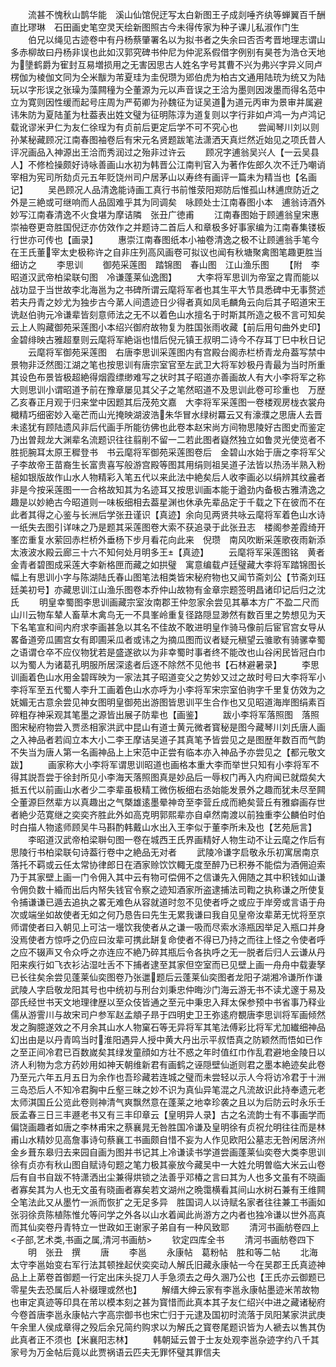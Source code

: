 <!-- { "loadSidebar": true } -->
　　流甚不愧秋山鹊华能　溪山仙馆倪迂写太白新图王子成剡唾齐纨等蝉翼百千酬直比璆琳　石田画史笔空灵天绘新图照古今未得传家为种子课儿私淑作门生
　　伯兄以绳见古迹卷中有丹杨蔡肇署名以为拟书者之失余曰否否考晋地理志谓山多赤柳故曰丹杨非误也此如汉郭究碑书仲尼为仲泥系假借字例别有昊苍为浩仓天地为墬鹤爵为寉封互易増损用之无害因思古人姓名字号其曹不兴为弗兴字异义同卢楞伽为棱伽文同为仝米黻为芾夏珪为圭倪瓒为郳伯虎为柏古文通用陆珫为统又为陆玩以字形误之张璪为藻闗穜为仝董源为元以声音误之王洽为墨则因泼墨而得名范中立为寛则因性缓而起号庄周为严荀卿为孙魏征为证吴道为道元丙审为景审并属避讳朱防为夏陆堇为杜葢表出姓文璧为征明陈淳为道复则以字行非如卢鸿一为卢鸿记载讹谬米尹仁为友仁徐珵为有贞前后更定后学不可不究心也
　　尝闻琴川刘以则孙某秘藏顾况江南春图袖卷后有宋元名贤题跋笔法潇洒天真烂然近始见之项氏昔人评况画品入神源出王洽而秀润过之殆非过许云
　　顾况字逋翁吴兴人【一云吴县人】不修检操颇好诗咏善画山水初为韩晋公江南判官入为著作佐郎久次不迁乃嘲诮宰相为宪司所劾贞元五年贬饶州司户居茅山以寿终有画评一篇未为精当也【名画记】
　　吴邑顾况人品清逸能诗画工真行书前惟荥阳郑防后惟孤山林逋庶防近之外是三絶或可继响而人品固难乎其为同调矣　咏顾处士江南春图小本　逋翁诗酒外妙写江南春清逸不火食堪为摩诘隣　张丑广徳甫
　　江南春图始于顾逋翁皇宋惠崇袖卷更竒胜国倪迂亦仿效作之并题诗二首后人和章极多好事家编为江南春集镂板行世亦可传也【画录】
　　惠崇江南春图纸本小袖卷清逸之极不让顾逋翁手笔今在王氏董宰太史极称许之自非庄列高风画卷可拟议也闻有秋塘聚禽图笔趣更胜当细访之
　　李思训
　　御苑采莲图　踏锦图　春山图　江山渔乐图
　　【附　李昭道汉武帝柏梁联句图　冷谦蓬莱仙逸图】
　　大李将军思训为帝室之胄而能以战功显于当世故李北海邕为之书碑所谓云麾将军者也其生平大节具悉碑中无事赘述若夫丹青之妙尤为独步古今苐人间遗迹日少得者真如凤毛麟角云向后其子昭道宋王诜赵伯驹元冷谦辈皆刻意师法之无不以着色山水擅名于时斯其所造之极不言可知矣云上人购藏御苑采莲图小本绍兴御府故物复为胜国张雨收藏【前后用句曲外史印】金碧绯映古雅超羣则云麾将军絶诣也惜后倪元镇王叔明二诗今不存耳丁巳中秋日记
　　云麾将军御苑采莲图　右唐李思训采莲图内有宫殿台阁赤栏桥青龙舟葢写禁中景物非泛然图江湖之笔也按思训有唐宗室官至左武卫大将军妙极丹青最为当时所重其设色布景皆极超絶得烟霞缥缈难写之状时其子昭道亦善画故人有大小李将军之称大则思训小谓昭道予前在豫章屡见其父子之笔然昭道不及思训此卷可珍重也　万歴乙亥春正月观于归来堂中因题其后茂苑文嘉　大李将军采莲图一卷楼观房栊衣裳舟檝精巧细密妙入毫芒而山光掩映湖波浩朱华冒水绿树羃云又有濠濮之思唐人去晋未逺犹有顾陆遗风非后代画手所能彷佛也此卷本赵宋尚方间物思陵好古图史而鉴定乃出曽觌龙大渊辈名流题识往往翦削不留一二若此图者嶷然独立如鲁灵光使览者不胜扼腕耳太原王穉登书　书云麾将军御苑采莲图卷后　金碧山水始于唐之李将军父子李故帝王苗裔生长富贵喜写般游宫殿等图其用绢则祖吴道子法皆以热汤半熟入粉槌如银版故作山水人物精彩入笔五代以来此法中絶矣后人收李画必以绢辨其纹麄者非是今按采莲图一一合格故知其为名迹耳又按思训画本能于遒劲内备极古雅清逸之趣是以妙絶古今昭道则一味板细相去葢星渊也休承先辈品定于千载之下在彼而不在此者其得之心鉴与长洲后学张丑谨识【真迹】余向见两贤共咏云麾将军着色山水诗一纸失去图引详味之乃是题其采莲图卷大索不获追录于此张丑志　楼阁参差霞绮开峯峦重复水萦回赤栏桥外垂杨下步月看花向此来　倪瓒　南风吹断采莲歌夜雨新添太液波水殿云廊三十六不知何处月明多王【真迹】
　　云麾将军采莲图铭　黄者金青者碧图成采莲大李新格匣而藏之如拱璧　寓意编载卢廷璧藏大李将军踏锦图长幅上有思训小字与陈湖陆氏春山图笔法相类皆宋秘府物也又闻节斋刘公【节斋刘珏廷美初号】亦藏思训江山渔乐图卷本乔仲山故物有金章宗题签明昌诸印记后归之沈氏
　　明皇幸蜀图李思训画藏宗室汝南郡王仲忽家余尝见其摹本方广不盈二尺而山川云物车辇人畜草木禽鸟无一不具峯岭重复径路隠显渺然有数百里之势想见为天下名笔宣和间内府求李画甚急以其名不佳故不敢进明皇作骑马像前后宦官宫女导从畧备道旁瓜圃宫女有即圃采瓜者或讳之为摘瓜图而议者疑元稹望云骓歌有骑骡幸蜀之语谓仓卒不应仪物犹若是盛遂欲以为非幸蜀时事者终不能改也山谷闲民皆冠白巾以为蜀人为诸葛孔明服所居深逺者后逐不除然不见他书【石林避暑录】
　　李思训画着色山水用金碧晖映为一家法其子昭道变父之势妙又过之故时号曰大李将军小李将军至五代蜀人李升工画着色山水亦呼为小李将军宋宗室伯驹字千里复仿效为之妩媚无古意余尝见神女图明皇御苑出游图皆思训平生合作也又见昭道海岸图绢素百碎粗存神采观其笔墨之源皆出展子防辈也【画鉴】
　　跋小李将军落照图　落照图宋秘府物尝入贾丞相家洪武中昆山有道士黄元微者寳秘是图今藏琴川刘氏唐人画之入神品者若阎立本大小二李王摩诘吴道子其真笔予皆尝见之是图歴年数百而气韵不失当为唐人第一名画神品上上宋范中正尝有临本亦入神品予亦尝见之【都元敬文跋】
　　画家称大小李将军谓思训昭道也画格本重大李而举世只知有小李将军不得其説吾尝于徐封所见小李海天落照图真是妙品后一辱权门再入内府闻已就燬矣大抵五代以前画山水者少二李辈虽极精工微伤板细右丞始能发景外之趣而犹未尽至闗仝董源巨然辈方以真趣出之气槩雄逺墨晕神竒至李营丘成而絶矣营丘有雅癖画存世者絶少范寛继之奕奕齐胜此外如高克明郭熙辈亦自卓然南渡以前独重李公麟伯时伯时白描人物逺师顾吴牛马斟酌韩戴山水出入王李似于董李所未及也【艺苑巵言】
　　李昭道汉武帝柏梁聨句图一卷在城西王氏界画精好人物生动不让云麾之作后有思陵行书柏梁联句诗葢行卷中之絶品无对者
　　武陵冷谦字启敬永乐初寓居南京落托不羁或云任太常协律郎日在酒家赊饮饮輙无度至醉乃已积券不能偿为酒佣迫索乃于其家壁上画一门令佣入其中云有物可偿佣不之信谦先入佣随之其中积钱如山谦令佣负数十緍而出后内帑失钱官令察之迹知酒家所盗逮捕法司鞫之执称谦之所使复令捕谦谦已遁去追执之畧无难色从容就道时忽不见使者呼之或应于岸旁或言语于舟次或端坐如故使者无如之何乃恳告曰先生无累我谦曰我自见皇帝汝辈苐无忧将至京师谓使者曰入朝见上可沽一壜饮我使者从之谦一吸而尽索水涤瓶因举足入瓶口并身没焉使者方惊呼之仍应曰汝辈可携此缾复命使者不得已乃持之而往上怪之令使者呼之应不辍声又令众呼之亦连应不絶乃碎其瓶后令各执呼之无一脱者后归人云谦从丹阳来疾行如飞衣衫沾湿吐舌不下捕者逮至其家但空室而已见壁上画一舟舟中载妻孥已长往矣余尝见蓬莱仙奕图卷乃张邋题后云蓬莱仙奕图者龙阳子湖湘冷谦所作谦武陵人字启敬龙阳其号也中统初与刑台刘秉忠仲晦沙门海云游无书不读尤邃于易及邵氏经世书天文地理律歴以至众伎皆通之至元中秉忠入拜太保参预中书省事乃释业儒从游霅川与故宋司户参军赵孟頫子昻于四明史卫王弥逺府覩唐李思训将军画倾然发之胸臆遂效之不月余其山水人物窠石等无异将军其笔法傅彩比将军尤加纎细神品幻出由是以丹青鸣当时淮阳遇异人授中黄大丹出示平叔悟真之防颖然而悟如已作之至正间冷君已百数嵗矣其绿发童顔如方壮不惑之年时值红巾作乱君避地金陵日以济人利物为念方药妙用如神天朝维新君有画鹤之诬隠壁仙逝则君之墨本絶迹矣此卷乃至元六年五月五日为余作也吾珍藏若连城之璧而未尝轻以示人今将访冷君于十洲三岛恐后人不知冷君胸中丘壑三昧之妙不识为真仙异笔混之凡流故识此持奉遗元老太师淇国丘公览此卷则神清气爽飘然意在蓬莱之地幸珍袭之且以为后防云时永乐壬辰孟春三日三丰遯老书又有三丰印章云【皇明异人录】古之名流韵士有不事画学而偏饶画趣者如唐之李林甫宋之蔡襄晁无咎胜国冷谦及皇明徐有贞祝允明往往而是林甫山水精妙见高詹事诗句蔡襄工书画颇自惜不妄为人作见欧阳公墓志无咎闲居济州金乡葺东皋归去来园自画为图并书记其上冷谦读书学道尝画蓬莱仙奕卷大类李思训徐有贞亦有秋山图自赋诗句题之笔力极其豪放今藏吴中一大姓允明曽临大米云山卷后有自书自跋不特潇洒出尘兼得烘锁之法善乎邓椿之言曰其为人也多文虽有不晓画者寡矣其为人也无文虽有晓画者寡矣若文湖州之晩霭横看其间山水树石兼有王维闗仝笔法此又从墨竹一派而恢扩之无足多异　胜国词人以诗赋名家者往往兼工书画如张羽徐贲陈植陈惟允等问学之外各以山水着闻此尚游方之内者也独冷谦以世外高真而其仙奕卷丹青特立一世政如王谢家子弟自有一种风致耶
　　清河书画舫卷四上
<子部,艺术类,书画之属,清河书画舫>
　　钦定四库全书
　　清河书画舫卷四下
　　明　张丑　撰
　　唐
　　李邕
　　永康帖　葛粉帖　胜和等二帖
　　北海太守李邕始变右军行法其顿挫起伏奕奕动人解氏旧藏永康帖一今在吴郡王氏真迹神品上上苐卷首御题一行定出床头捉刀人手急须去之毋久溷乃公也【王氏亦云御题已零星失去恐属后人补缀理或然也】
　　解缙大绅云家有李邕永康帖墨迹米芾故物也审定真迹等印具在芾以模本刻之甚为寳惜而此真本其子友仁绍兴中进之藏诸秘府今卷首唐李邕永康帖六字高宗御书也宋亡归于元逮及国初时流落于凤阳某家洪武庚午余里人侯成章得之殁后余兄简约购求以为解氏之寳卷尾题识皆为人褫去以售其伪此真者正不须也【米襄阳志林】
　　韩朝延云曽于士友处观李邕杂迹字约八千其家号为万金帖后竟以此贾祸语云匹夫无罪怀璧其罪信夫
